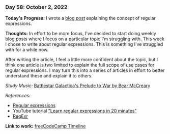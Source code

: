 ### Day 58: October 2, 2022

**Today's Progress:** I wrote a [blog post](https://ananfito.hashnode.dev/regular-expressions-a-basic-explanation) explaining the concept of regular expressions.

**Thoughts:** In effort to be more focus, I've decided to start doing weekly blog posts where I focus on a particular topic I'm struggling with. This week I chose to write about regular expressions. This is something I've struggled with for a while now.

After writing the article, I feel a little more confident about the topic, but I think one article is two limited to explain the full scope of use cases for regular expressions. I may turn this into a series of articles in effort to better understand these and explain it to others.

*Study Music:* [Battlestar Galactica's Prelude to War by Bear McCreary](https://youtu.be/4f2MnaV_j0Q)

*References:*

- [Regular expressions](https://developer.mozilla.org/en-US/docs/Web/JavaScript/Guide/Regular_Expressions)
- YouTube tutorial ["Learn regular expressions in 20 minutes"](https://youtu.be/rhzKDrUiJVk)
- [RegExr](https://regexr.com)

**Link to work:** [freeCodeCamp Timeline](https://www.freecodecamp.org/ananfito)
